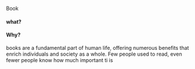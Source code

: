Book

#### what?



#### Why?
 books are a fundamental part of human life, offering numerous benefits that enrich individuals and society as a whole. 
                                       Few people used to read, even fewer people know how much important ti is
